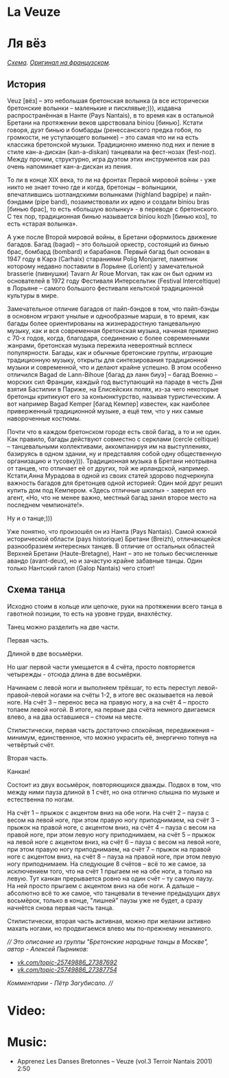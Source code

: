 La Veuze
========
# Ля вёз
_[Схема](https://translate.google.ru/translate?hl=en&sl=fr&tl=ru&u=http%3A%2F%2Fdansesbretonnes.gwalarn.org%2Fdanses%2Fveuze.html&sandbox=1). [Оригинал на французском](http://dansesbretonnes.gwalarn.org/danses/veuze.html)._

## История
Veuz [вёз] – это небольшая бретонская волынка (а все исторически бретонские волынки – маленькие и писклявые;))), издавна распространённая в Нанте (Pays Nantais), в то время как в остальной Бретани на протяжении веков царствовала biniou [бинью]. Кстати говоря, дуэт бинью и бомбарды (ренессанского предка гобоя, по громкости, не уступающего волынке) – это самая что ни на есть классика бретонской музыки. Традиционно именно под них и пение в стиле кан-а-дискан (kan-a-diskan) танцевали на фест-нозах (fest-noz). Между прочим, структурно, игра дуэтом этих инструментов как раз очень напоминает кан-а-дискан из пения. 

То ли в конце XIX века, то ли на фронтах Первой мировой войны - уже никто не знает точно где и когда, бретонцы – волынщики, впечатлившись шотландскими волынками (highland bagpipe) и пайп-бэндами (pipe band), позаимствовали их идею и создали biniou bras [бинью брас], то есть «большую волынку» - в переводе с бретонского. С тех пор, традиционная бинью называется biniou kozh [бинью коз], то есть «старая волынка». 

А уже после Второй мировой войны, в Бретани оформилось движение багадов. Багад (bagad) – это большой оркестр, состоящий из бинью брас, бомбард (bombard) и барабанов. 
Первый багад был основан в 1947 году в Карэ (Carhaix) стараниями Polig Monjarret, памятник которому недавно поставили в Лорьяне (Lorient) у замечательной brasserie (пивнушки) Tavarn Ar Roue Morvan, так как он был одним из основателей в 1972 году Фестиваля Интерсельтик (Festival Interceltique) в Лорьяне – самого большого фестиваля кельтской традиционной культуры в мире.

Замечательное отличие багадов от пайп-бэндов в том, что пайп-бэнды в основном играют унылые и однообразные марши, в то время, как багады более ориентированы на жизнерадостную танцевальную музыку, как и вся современная бретонская музыка, начиная примерно с 70-х годов, когда, благодаря, соединению с более современными жанрами, бретонская музыка пережила невероятный всплеск популярности. Багады, как и обычные бретонские группы, играющие традиционную музыку, открыты для синтезирования традиционной музыки и современной, что и делают крайне успешно. В этом особенно отличился Bagad de Lann-Bihoue [багад дэ ланн биуэ] – багад Военно – морских сил Франции, каждый год выступающий на параде в честь Дня взятия Бастилии в Париже, на Елисейских полях, из-за чего некоторые бретонцы критикуют его за конъюнктурство, называя туристическим. А вот например Bagad Kemper [багад Кемпер] известен, как наиболее приверженный традиционной музыке, а ещё тем, что у них самые навороченные костюмы. 

Почти что в каждом бретонском городе есть свой багад, а то и не один. 
Как правило, багады действуют совместно с серклами (cercle celtique) – танцевальными коллективами, аккомпанируя им на выступлениях, базируясь в одном здании, ну и представляя собой одну общественную организацию и тусовку))). Традиционная музыка в Бретани неотрывна от танцев, что отличает её от других, той же ирландской, например.
Кстати,Анна Мурадова в одной из своих статей здорово подчеркнула важность багадов для бретонцев одной историей: Один мой друг решил купить дом под Кемпером. «Здесь отличные школы» - заверил его агент, «Но, что не менее важно, местный багад занял второе место на последнем чемпионате!».

Ну и о танце;)))

Уже понятно, что произошёл он из Нанта (Pays Nantais). Самой южной исторической области (pays historique) Бретани (Breizh), отличающейся разнообразием интересных танцев. В отличие от остальных областей Верхней Бретани (Haute-Bretagne), Нант – это не только бесчисленные авандо (avant-deux), но и зачастую крайне забавные танцы. Один только Нантский галоп (Galop Nantais) чего стоит!

## Схема танца

Исходно стоим в кольце или цепочке, руки на протяжении всего танца в гавотной позиции, то есть на уровне груди, внахлёстку.

Танец можно разделить на две части.

Первая часть.

Длиной в две восьмёрки.

Но шаг первой части умещается в 4 счёта, просто повторяется четырежды - отсюда длина в две восьмёрки.

Начинаем с левой ноги и выполняем трёхшаг, то есть переступ левой-правой-левой ногами на счёты 1-2, в итоге вес оказывается на левой ноге. На счёт 3 – перенос веса на правую ногу, а на счёт 4 – просто топаем левой ногой. В итоге, на первые два счёта немного двигаемся влево, а на два оставшиеся – стоим на месте. 

Стилистически, первая часть достаточно спокойная, передвижения – минимум, единственное, что можно украсить её, энергично топнув на четвёртый счёт.

Вторая часть.

Канкан! 

Состоит из двух восьмёрок, повторяющихся дважды. Подвох в том, что между ними пауза длиной в 1 счёт, но она отлично слышна по музыке и естественна по ногам.

На счёт 1 – прыжок с акцентом вниз на обе ноги. На счёт 2 – пауза с весом на левой ноге, при этом правую ногу приподнимаем, на счёт 3 – прыжок на правой ноге, с акцентом вниз, на счёт 4 – пауза с весом на правой ноге, при этом левую ногу приподнимаем, на счёт 5 – прыжок на левой ноге с акцентом вниз, на счёт 6 – пауза с весом на левой ноге, при этом правую ногу приподнимаем, на счёт 7 – прыжок на правой ноге с акцентом вниз, на счёт 8 – пауза на правой ноге, при этом левую ногу приподнимаем. На следующие 8 счётов – всё то же самое, за исключением того, что на счёт 1 прыгаем не на обе ноги, а только на левую. 
Тут канкан прерывается ровно на один счёт – ту самую паузу. На ней просто прыгаем с акцентом вниз на обе ноги.
А дальше – абсолютно всё то же самое, что танцевали в течение предыдущих двух восьмёрок, только в конце, "лишней" паузы уже не будет, а сразу начнётся снова первая часть танца.

Стилистически, вторая часть активная, можно при желании активно махать ногами, но продвигаемся влево мы по-прежнему ненамного.

_// Это описание из группы "Бретонские народные танцы в Москве", автор - Алексей Пырников:_

- _[vk.com/topic-25749886_27387692](https://vk.com/topic-25749886_27387692)_
- _[vk.com/topic-25749886_27387754](https://vk.com/topic-25749886_27387754)_

_Комментарии - Пётр Загубисало. //_

Video:
======

Music:
======
- Apprenez Les Danses Bretonnes – Veuze (vol.3 Terroir Nantais 2001) 2:50
